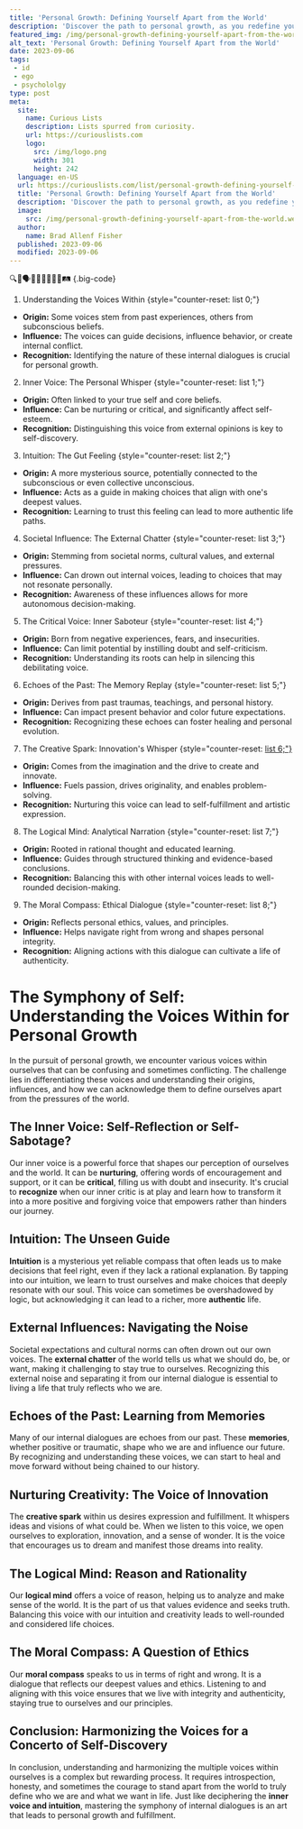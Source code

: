 ```yaml
---
title: 'Personal Growth: Defining Yourself Apart from the World'
description: 'Discover the path to personal growth, as you redefine your identity and embrace individuality in a world that thrives on conformity. Stay curious and stand out.'
featured_img: /img/personal-growth-defining-yourself-apart-from-the-world.webp
alt_text: 'Personal Growth: Defining Yourself Apart from the World'
date: 2023-09-06
tags:
 - id
 - ego
 - psychololgy
type: post
meta:
  site:
    name: Curious Lists
    description: Lists spurred from curiosity.
    url: https://curiouslists.com
    logo:
      src: /img/logo.png
      width: 301
      height: 242
  language: en-US
  url: https://curiouslists.com/list/personal-growth-defining-yourself-apart-from-the-world
  title: 'Personal Growth: Defining Yourself Apart from the World'
  description: 'Discover the path to personal growth, as you redefine your identity and embrace individuality in a world that thrives on conformity. Stay curious and stand out.'
  image:
    src: /img/personal-growth-defining-yourself-apart-from-the-world.webp
  author:
    name: Brad Allenf Fisher
  published: 2023-09-06
  modified: 2023-09-06
---
```



🔍🧠🗣💭🎯🤔✨🌱🌟🛤 {.big-code}

1. Understanding the Voices Within {style="counter-reset: list 0;"}
  - **Origin:** Some voices stem from past experiences, others from subconscious beliefs.
  - **Influence:** The voices can guide decisions, influence behavior, or create internal conflict.
  - **Recognition:** Identifying the nature of these internal dialogues is crucial for personal growth.

2. Inner Voice: The Personal Whisper {style="counter-reset: list 1;"}
  - **Origin:** Often linked to your true self and core beliefs.
  - **Influence:** Can be nurturing or critical, and significantly affect self-esteem.
  - **Recognition:** Distinguishing this voice from external opinions is key to self-discovery.

3. Intuition: The Gut Feeling {style="counter-reset: list 2;"}
  - **Origin:** A more mysterious source, potentially connected to the subconscious or even collective unconscious.
  - **Influence:** Acts as a guide in making choices that align with one's deepest values.
  - **Recognition:** Learning to trust this feeling can lead to more authentic life paths.

4. Societal Influence: The External Chatter {style="counter-reset: list 3;"}
  - **Origin:** Stemming from societal norms, cultural values, and external pressures.
  - **Influence:** Can drown out internal voices, leading to choices that may not resonate personally.
  - **Recognition:** Awareness of these influences allows for more autonomous decision-making.

5. The Critical Voice: Inner Saboteur {style="counter-reset: list 4;"}
  - **Origin:** Born from negative experiences, fears, and insecurities.
  - **Influence:** Can limit potential by instilling doubt and self-criticism.
  - **Recognition:** Understanding its roots can help in silencing this debilitating voice.

6. Echoes of the Past: The Memory Replay {style="counter-reset: list 5;"}
  - **Origin:** Derives from past traumas, teachings, and personal history.
  - **Influence:** Can impact present behavior and color future expectations.
  - **Recognition:** Recognizing these echoes can foster healing and personal evolution.

7. The Creative Spark: Innovation's Whisper {style="counter-reset: [list   6;"}](https://curiouslists.com/list/the-impact-of-culture-on-individual-self-identity)
  - **Origin:** Comes from the imagination and the drive to create and innovate.
  - **Influence:** Fuels passion, drives originality, and enables problem-solving.
  - **Recognition:** Nurturing this voice can lead to self-fulfillment and artistic expression.

8. The Logical Mind: Analytical Narration {style="counter-reset: list 7;"}
  - **Origin:** Rooted in rational thought and educated learning.
  - **Influence:** Guides through structured thinking and evidence-based conclusions.
  - **Recognition:** Balancing this with other internal voices leads to well-rounded decision-making.

9. The Moral Compass: Ethical Dialogue {style="counter-reset: list 8;"}
  - **Origin:** Reflects personal ethics, values, and principles.
  - **Influence:** Helps navigate right from wrong and shapes personal integrity.
  - **Recognition:** Aligning actions with this dialogue can cultivate a life of authenticity.


# The Symphony of Self: Understanding the Voices Within for Personal Growth

In the pursuit of personal growth, we encounter various voices within ourselves that can be confusing and sometimes conflicting. The challenge lies in differentiating these voices and understanding their origins, influences, and how we can acknowledge them to define ourselves apart from the pressures of the world.

## The Inner Voice: Self-Reflection or Self-Sabotage?

Our inner voice is a powerful force that shapes our perception of ourselves and the world. It can be **nurturing**, offering words of encouragement and support, or it can be **critical**, filling us with doubt and insecurity. It's crucial to **recognize** when our inner critic is at play and learn how to transform it into a more positive and forgiving voice that empowers rather than hinders our journey.

## Intuition: The Unseen Guide

**Intuition** is a mysterious yet reliable compass that often leads us to make decisions that feel right, even if they lack a rational explanation. By tapping into our intuition, we learn to trust ourselves and make choices that deeply resonate with our soul. This voice can sometimes be overshadowed by logic, but acknowledging it can lead to a richer, more **authentic** life.

## External Influences: Navigating the Noise

Societal expectations and cultural norms can often drown out our own voices. The **external chatter** of the world tells us what we should do, be, or want, making it challenging to stay true to ourselves. Recognizing this external noise and separating it from our internal dialogue is essential to living a life that truly reflects who we are.

## Echoes of the Past: Learning from Memories

Many of our internal dialogues are echoes from our past. These **memories**, whether positive or traumatic, shape who we are and influence our future. By recognizing and understanding these voices, we can start to heal and move forward without being chained to our history.

## Nurturing Creativity: The Voice of Innovation

The **creative spark** within us desires expression and fulfillment. It whispers ideas and visions of what could be. When we listen to this voice, we open ourselves to exploration, innovation, and a sense of wonder. It is the voice that encourages us to dream and manifest those dreams into reality.

## The Logical Mind: Reason and Rationality

Our **logical mind** offers a voice of reason, helping us to analyze and make sense of the world. It is the part of us that values evidence and seeks truth. Balancing this voice with our intuition and creativity leads to well-rounded and considered life choices.

## The Moral Compass: A Question of Ethics

Our **moral compass** speaks to us in terms of right and wrong. It is a dialogue that reflects our deepest values and ethics. Listening to and aligning with this voice ensures that we live with integrity and authenticity, staying true to ourselves and our principles.

## Conclusion: Harmonizing the Voices for a Concerto of Self-Discovery

In conclusion, understanding and harmonizing the multiple voices within ourselves is a complex but rewarding process. It requires introspection, honesty, and sometimes the courage to stand apart from the world to truly define who we are and what we want in life. Just like deciphering the **inner voice and intuition**, mastering the symphony of internal dialogues is an art that leads to personal growth and fulfillment.